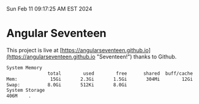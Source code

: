 Sun Feb 11 09:17:25 AM EST 2024

# Angular Seventeen


This project is live at [https://angularseventeen.github.io](https://angularseventeen.github.io "Seventeen!") thanks to Github.

```bash
System Memory
               total        used        free      shared  buff/cache   available
Mem:            15Gi       2.3Gi       1.5Gi       304Mi        12Gi        12Gi
Swap:          8.0Gi       512Ki       8.0Gi
System Storage
406M	.
```
